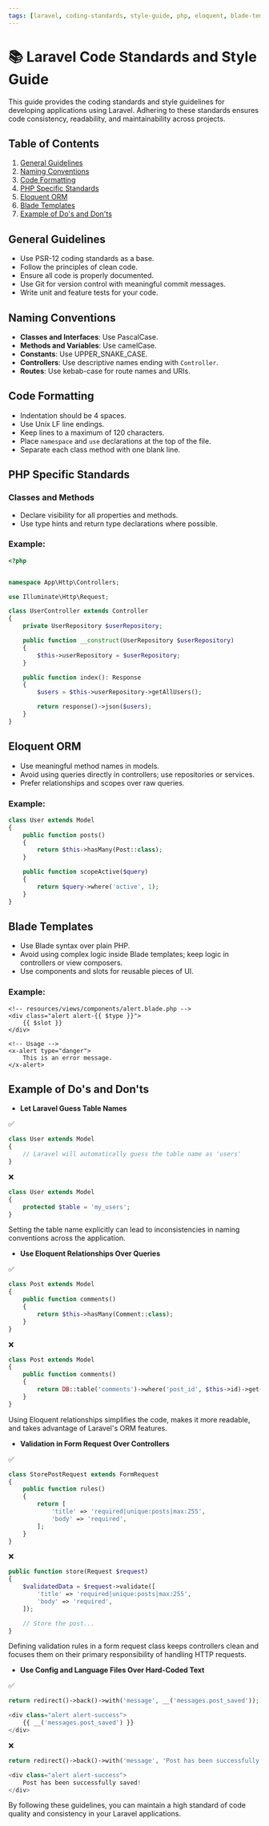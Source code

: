 ```yaml
---
tags: [laravel, coding-standards, style-guide, php, eloquent, blade-templates]
---
```


# 📚 Laravel Code Standards and Style Guide

This guide provides the coding standards and style guidelines for developing applications using Laravel. Adhering to these standards ensures code consistency, readability, and maintainability across projects.

## Table of Contents

1. [General Guidelines](#general-guidelines)
2. [Naming Conventions](#naming-conventions)
3. [Code Formatting](#code-formatting)
4. [PHP Specific Standards](#php-specific-standards)
5. [Eloquent ORM](#eloquent-orm)
6. [Blade Templates](#blade-templates)
7. [Example of Do's and Don'ts](#example-of-dos-and-donts)

## General Guidelines

- Use PSR-12 coding standards as a base.
- Follow the principles of clean code.
- Ensure all code is properly documented.
- Use Git for version control with meaningful commit messages.
- Write unit and feature tests for your code.

## Naming Conventions

- **Classes and Interfaces**: Use PascalCase.
- **Methods and Variables**: Use camelCase.
- **Constants**: Use UPPER_SNAKE_CASE.
- **Controllers**: Use descriptive names ending with `Controller`.
- **Routes**: Use kebab-case for route names and URIs.

## Code Formatting

- Indentation should be 4 spaces.
- Use Unix LF line endings.
- Keep lines to a maximum of 120 characters.
- Place `namespace` and `use` declarations at the top of the file.
- Separate each class method with one blank line.

## PHP Specific Standards

### Classes and Methods

- Declare visibility for all properties and methods.
- Use type hints and return type declarations where possible.

### Example:

```php
<?php


namespace App\Http\Controllers;

use Illuminate\Http\Request;

class UserController extends Controller
{
    private UserRepository $userRepository;

    public function __construct(UserRepository $userRepository)
    {
        $this->userRepository = $userRepository;
    }

    public function index(): Response
    {
        $users = $this->userRepository->getAllUsers();

        return response()->json($users);
    }
}
```

## Eloquent ORM

- Use meaningful method names in models.
- Avoid using queries directly in controllers; use repositories or services.
- Prefer relationships and scopes over raw queries.

### Example:

```php
class User extends Model
{
    public function posts()
    {
        return $this->hasMany(Post::class);
    }

    public function scopeActive($query)
    {
        return $query->where('active', 1);
    }
}
```

## Blade Templates

- Use Blade syntax over plain PHP.
- Avoid using complex logic inside Blade templates; keep logic in controllers or view composers.
- Use components and slots for reusable pieces of UI.

### Example:

```blade
<!-- resources/views/components/alert.blade.php -->
<div class="alert alert-{{ $type }}">
    {{ $slot }}
</div>

<!-- Usage -->
<x-alert type="danger">
    This is an error message.
</x-alert>
```

## Example of Do's and Don'ts

- **Let Laravel Guess Table Names**

✅

```php
class User extends Model
{
    // Laravel will automatically guess the table name as 'users'
}
```

❌

```php
class User extends Model
{
    protected $table = 'my_users';
}
```

Setting the table name explicitly can lead to inconsistencies in naming conventions across the application.


- **Use Eloquent Relationships Over Queries**

✅

```php
class Post extends Model
{
    public function comments()
    {
        return $this->hasMany(Comment::class);
    }
}
```

❌

```php
class Post extends Model
{
    public function comments()
    {
        return DB::table('comments')->where('post_id', $this->id)->get();
    }
}
```

Using Eloquent relationships simplifies the code, makes it more readable, and takes advantage of Laravel's ORM features.

- **Validation in Form Request Over Controllers**

✅

```php
class StorePostRequest extends FormRequest
{
    public function rules()
    {
        return [
            'title' => 'required|unique:posts|max:255',
            'body' => 'required',
        ];
    }
}
```

❌

```php
public function store(Request $request)
{
    $validatedData = $request->validate([
        'title' => 'required|unique:posts|max:255',
        'body' => 'required',
    ]);

    // Store the post...
}
```

Defining validation rules in a form request class keeps controllers clean and focuses them on their primary responsibility of handling HTTP requests.

- **Use Config and Language Files Over Hard-Coded Text**

✅

```php
return redirect()->back()->with('message', __('messages.post_saved'));
```

```php
<div class="alert alert-success">
    {{ __('messages.post_saved') }}
</div>
```

❌

```php
return redirect()->back()->with('message', 'Post has been successfully saved!');
```

```php
<div class="alert alert-success">
    Post has been successfully saved!
</div>
```



By following these guidelines, you can maintain a high standard of code quality and consistency in your Laravel applications.
